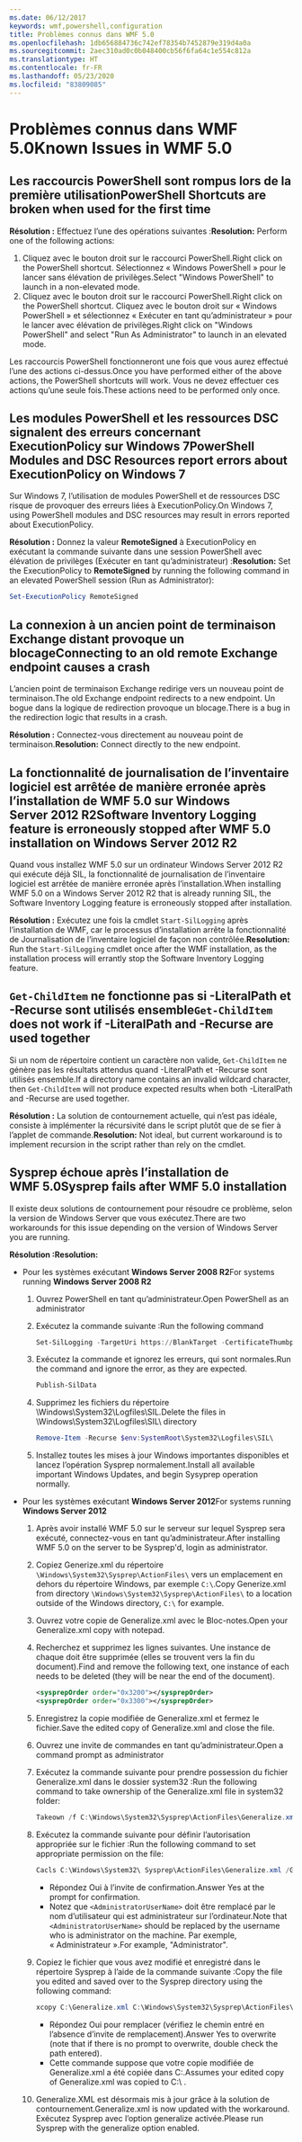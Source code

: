 ```yaml
---
ms.date: 06/12/2017
keywords: wmf,powershell,configuration
title: Problèmes connus dans WMF 5.0
ms.openlocfilehash: 1db656884736c742ef78354b7452879e319d4a0a
ms.sourcegitcommit: 2aec310ad0c0b048400cb56f6fa64c1e554c812a
ms.translationtype: HT
ms.contentlocale: fr-FR
ms.lasthandoff: 05/23/2020
ms.locfileid: "83809085"
---
```

# <a name="known-issues-in-wmf-50"></a><span data-ttu-id="ae07f-103">Problèmes connus dans WMF 5.0</span><span class="sxs-lookup"><span data-stu-id="ae07f-103">Known Issues in WMF 5.0</span></span>

## <a name="powershell-shortcuts-are-broken-when-used-for-the-first-time"></a><span data-ttu-id="ae07f-104">Les raccourcis PowerShell sont rompus lors de la première utilisation</span><span class="sxs-lookup"><span data-stu-id="ae07f-104">PowerShell Shortcuts are broken when used for the first time</span></span>

<span data-ttu-id="ae07f-105">**Résolution :** Effectuez l’une des opérations suivantes :</span><span class="sxs-lookup"><span data-stu-id="ae07f-105">**Resolution:** Perform one of the following actions:</span></span>

1. <span data-ttu-id="ae07f-106">Cliquez avec le bouton droit sur le raccourci PowerShell.</span><span class="sxs-lookup"><span data-stu-id="ae07f-106">Right click on the PowerShell shortcut.</span></span> <span data-ttu-id="ae07f-107">Sélectionnez « Windows PowerShell » pour le lancer sans élévation de privilèges.</span><span class="sxs-lookup"><span data-stu-id="ae07f-107">Select "Windows PowerShell" to launch in a non-elevated mode.</span></span>
2. <span data-ttu-id="ae07f-108">Cliquez avec le bouton droit sur le raccourci PowerShell.</span><span class="sxs-lookup"><span data-stu-id="ae07f-108">Right click on the PowerShell shortcut.</span></span> <span data-ttu-id="ae07f-109">Cliquez avec le bouton droit sur « Windows PowerShell » et sélectionnez « Exécuter en tant qu’administrateur » pour le lancer avec élévation de privilèges.</span><span class="sxs-lookup"><span data-stu-id="ae07f-109">Right click on "Windows PowerShell" and select "Run As Administrator" to launch in an elevated mode.</span></span>

<span data-ttu-id="ae07f-110">Les raccourcis PowerShell fonctionneront une fois que vous aurez effectué l’une des actions ci-dessus.</span><span class="sxs-lookup"><span data-stu-id="ae07f-110">Once you have performed either of the above actions, the PowerShell shortcuts will work.</span></span> <span data-ttu-id="ae07f-111">Vous ne devez effectuer ces actions qu’une seule fois.</span><span class="sxs-lookup"><span data-stu-id="ae07f-111">These actions need to be performed only once.</span></span>

## <a name="powershell-modules-and-dsc-resources-report-errors-about-executionpolicy-on-windows-7"></a><span data-ttu-id="ae07f-112">Les modules PowerShell et les ressources DSC signalent des erreurs concernant ExecutionPolicy sur Windows 7</span><span class="sxs-lookup"><span data-stu-id="ae07f-112">PowerShell Modules and DSC Resources report errors about ExecutionPolicy on Windows 7</span></span>

<span data-ttu-id="ae07f-113">Sur Windows 7, l’utilisation de modules PowerShell et de ressources DSC risque de provoquer des erreurs liées à ExecutionPolicy.</span><span class="sxs-lookup"><span data-stu-id="ae07f-113">On Windows 7, using PowerShell modules and DSC resources may result in errors reported about ExecutionPolicy.</span></span>

<span data-ttu-id="ae07f-114">**Résolution :** Donnez la valeur **RemoteSigned** à ExecutionPolicy en exécutant la commande suivante dans une session PowerShell avec élévation de privilèges (Exécuter en tant qu’administrateur) :</span><span class="sxs-lookup"><span data-stu-id="ae07f-114">**Resolution:** Set the ExecutionPolicy to **RemoteSigned** by running the following command in an elevated PowerShell session (Run as Administrator):</span></span>

```powershell
Set-ExecutionPolicy RemoteSigned
```

## <a name="connecting-to-an-old-remote-exchange-endpoint-causes-a-crash"></a><span data-ttu-id="ae07f-115">La connexion à un ancien point de terminaison Exchange distant provoque un blocage</span><span class="sxs-lookup"><span data-stu-id="ae07f-115">Connecting to an old remote Exchange endpoint causes a crash</span></span>

<span data-ttu-id="ae07f-116">L’ancien point de terminaison Exchange redirige vers un nouveau point de terminaison.</span><span class="sxs-lookup"><span data-stu-id="ae07f-116">The old Exchange endpoint redirects to a new endpoint.</span></span> <span data-ttu-id="ae07f-117">Un bogue dans la logique de redirection provoque un blocage.</span><span class="sxs-lookup"><span data-stu-id="ae07f-117">There is a bug in the redirection logic that results in a crash.</span></span>

<span data-ttu-id="ae07f-118">**Résolution :** Connectez-vous directement au nouveau point de terminaison.</span><span class="sxs-lookup"><span data-stu-id="ae07f-118">**Resolution:** Connect directly to the new endpoint.</span></span>

## <a name="software-inventory-logging-feature-is-erroneously-stopped-after-wmf-50-installation-on-windows-server-2012-r2"></a><span data-ttu-id="ae07f-119">La fonctionnalité de journalisation de l’inventaire logiciel est arrêtée de manière erronée après l’installation de WMF 5.0 sur Windows Server 2012 R2</span><span class="sxs-lookup"><span data-stu-id="ae07f-119">Software Inventory Logging feature is erroneously stopped after WMF 5.0 installation on Windows Server 2012 R2</span></span>

<span data-ttu-id="ae07f-120">Quand vous installez WMF 5.0 sur un ordinateur Windows Server 2012 R2 qui exécute déjà SIL, la fonctionnalité de journalisation de l’inventaire logiciel est arrêtée de manière erronée après l’installation.</span><span class="sxs-lookup"><span data-stu-id="ae07f-120">When installing WMF 5.0 on a Windows Server 2012 R2 that is already running SIL, the Software Inventory Logging feature is erroneously stopped after installation.</span></span>

<span data-ttu-id="ae07f-121">**Résolution :** Exécutez une fois la cmdlet `Start-SilLogging` après l’installation de WMF, car le processus d’installation arrête la fonctionnalité de Journalisation de l’inventaire logiciel de façon non contrôlée.</span><span class="sxs-lookup"><span data-stu-id="ae07f-121">**Resolution:** Run the `Start-SilLogging` cmdlet once after the WMF installation, as the installation process will errantly stop the Software Inventory Logging feature.</span></span>

## <a name="get-childitem-does-not-work-if--literalpath-and--recurse-are-used-together"></a><span data-ttu-id="ae07f-122">`Get-ChildItem` ne fonctionne pas si -LiteralPath et -Recurse sont utilisés ensemble</span><span class="sxs-lookup"><span data-stu-id="ae07f-122">`Get-ChildItem` does not work if -LiteralPath and -Recurse are used together</span></span>

<span data-ttu-id="ae07f-123">Si un nom de répertoire contient un caractère non valide, `Get-ChildItem` ne génère pas les résultats attendus quand -LiteralPath et -Recurse sont utilisés ensemble.</span><span class="sxs-lookup"><span data-stu-id="ae07f-123">If a directory name contains an invalid wildcard character, then `Get-ChildItem` will not produce expected results when both -LiteralPath and -Recurse are used together.</span></span>

<span data-ttu-id="ae07f-124">**Résolution :** La solution de contournement actuelle, qui n’est pas idéale, consiste à implémenter la récursivité dans le script plutôt que de se fier à l’applet de commande.</span><span class="sxs-lookup"><span data-stu-id="ae07f-124">**Resolution:** Not ideal, but current workaround is to implement recursion in the script rather than rely on the cmdlet.</span></span>

## <a name="sysprep-fails-after-wmf-50-installation"></a><span data-ttu-id="ae07f-125">Sysprep échoue après l’installation de WMF 5.0</span><span class="sxs-lookup"><span data-stu-id="ae07f-125">Sysprep fails after WMF 5.0 installation</span></span>

<span data-ttu-id="ae07f-126">Il existe deux solutions de contournement pour résoudre ce problème, selon la version de Windows Server que vous exécutez.</span><span class="sxs-lookup"><span data-stu-id="ae07f-126">There are two workarounds for this issue depending on the version of Windows Server you are running.</span></span>

<span data-ttu-id="ae07f-127">**Résolution :**</span><span class="sxs-lookup"><span data-stu-id="ae07f-127">**Resolution:**</span></span>

- <span data-ttu-id="ae07f-128">Pour les systèmes exécutant **Windows Server 2008 R2**</span><span class="sxs-lookup"><span data-stu-id="ae07f-128">For systems running **Windows Server 2008 R2**</span></span>
  1. <span data-ttu-id="ae07f-129">Ouvrez PowerShell en tant qu’administrateur.</span><span class="sxs-lookup"><span data-stu-id="ae07f-129">Open PowerShell as an administrator</span></span>
  2. <span data-ttu-id="ae07f-130">Exécutez la commande suivante :</span><span class="sxs-lookup"><span data-stu-id="ae07f-130">Run the following command</span></span>

     ```powershell
     Set-SilLogging -TargetUri https://BlankTarget -CertificateThumbprint 0123456789
     ```

  3. <span data-ttu-id="ae07f-131">Exécutez la commande et ignorez les erreurs, qui sont normales.</span><span class="sxs-lookup"><span data-stu-id="ae07f-131">Run the command and ignore the error, as they are expected.</span></span>

     ```powershell
     Publish-SilData
     ```

  4. <span data-ttu-id="ae07f-132">Supprimez les fichiers du répertoire \Windows\System32\Logfiles\SIL\.</span><span class="sxs-lookup"><span data-stu-id="ae07f-132">Delete the files in  \Windows\System32\Logfiles\SIL\ directory</span></span>

     ```powershell
     Remove-Item -Recurse $env:SystemRoot\System32\Logfiles\SIL\
     ```

  5. <span data-ttu-id="ae07f-133">Installez toutes les mises à jour Windows importantes disponibles et lancez l’opération Sysprep normalement.</span><span class="sxs-lookup"><span data-stu-id="ae07f-133">Install all available important Windows Updates, and begin Sysyprep operation normally.</span></span>

- <span data-ttu-id="ae07f-134">Pour les systèmes exécutant **Windows Server 2012**</span><span class="sxs-lookup"><span data-stu-id="ae07f-134">For systems running **Windows Server 2012**</span></span>
  1. <span data-ttu-id="ae07f-135">Après avoir installé WMF 5.0 sur le serveur sur lequel Sysprep sera exécuté, connectez-vous en tant qu’administrateur.</span><span class="sxs-lookup"><span data-stu-id="ae07f-135">After installing WMF 5.0 on the server to be Sysprep'd, login as administrator.</span></span>
  2. <span data-ttu-id="ae07f-136">Copiez Generize.xml du répertoire `\Windows\System32\Sysprep\ActionFiles\` vers un emplacement en dehors du répertoire Windows, par exemple `C:\`.</span><span class="sxs-lookup"><span data-stu-id="ae07f-136">Copy Generize.xml from directory `\Windows\System32\Sysprep\ActionFiles\` to a location outside of the Windows directory, `C:\` for example.</span></span>
  3. <span data-ttu-id="ae07f-137">Ouvrez votre copie de Generalize.xml avec le Bloc-notes.</span><span class="sxs-lookup"><span data-stu-id="ae07f-137">Open your Generalize.xml copy with notepad.</span></span>
  4. <span data-ttu-id="ae07f-138">Recherchez et supprimez les lignes suivantes. Une instance de chaque doit être supprimée (elles se trouvent vers la fin du document).</span><span class="sxs-lookup"><span data-stu-id="ae07f-138">Find and remove the following text, one instance of each needs to be deleted (they will be near the end of the document).</span></span>

     ```xml
     <sysprepOrder order="0x3200"></sysprepOrder>
     <sysprepOrder order="0x3300"></sysprepOrder>
     ```

  5. <span data-ttu-id="ae07f-139">Enregistrez la copie modifiée de Generalize.xml et fermez le fichier.</span><span class="sxs-lookup"><span data-stu-id="ae07f-139">Save the edited copy of Generalize.xml and close the file.</span></span>
  6. <span data-ttu-id="ae07f-140">Ouvrez une invite de commandes en tant qu’administrateur.</span><span class="sxs-lookup"><span data-stu-id="ae07f-140">Open a command prompt as administrator</span></span>
  7. <span data-ttu-id="ae07f-141">Exécutez la commande suivante pour prendre possession du fichier Generalize.xml dans le dossier system32 :</span><span class="sxs-lookup"><span data-stu-id="ae07f-141">Run the following command to take ownership of the Generalize.xml file in system32 folder:</span></span>

     ```powershell
     Takeown /f C:\Windows\System32\Sysprep\ActionFiles\Generalize.xml
     ```

  8. <span data-ttu-id="ae07f-142">Exécutez la commande suivante pour définir l’autorisation appropriée sur le fichier :</span><span class="sxs-lookup"><span data-stu-id="ae07f-142">Run the following command to set appropriate permission on the file:</span></span>

     ```powershell
     Cacls C:\Windows\System32\ Sysprep\ActionFiles\Generalize.xml /G `<AdministratorUserName>`:F
     ```

     - <span data-ttu-id="ae07f-143">Répondez Oui à l’invite de confirmation.</span><span class="sxs-lookup"><span data-stu-id="ae07f-143">Answer Yes at the prompt for confirmation.</span></span>
     - <span data-ttu-id="ae07f-144">Notez que `<AdministratorUserName>` doit être remplacé par le nom d’utilisateur qui est administrateur sur l’ordinateur.</span><span class="sxs-lookup"><span data-stu-id="ae07f-144">Note that `<AdministratorUserName>` should be replaced by the username who is administrator on the machine.</span></span> <span data-ttu-id="ae07f-145">Par exemple, « Administrateur ».</span><span class="sxs-lookup"><span data-stu-id="ae07f-145">For example, "Administrator".</span></span>

  9. <span data-ttu-id="ae07f-146">Copiez le fichier que vous avez modifié et enregistré dans le répertoire Sysprep à l’aide de la commande suivante :</span><span class="sxs-lookup"><span data-stu-id="ae07f-146">Copy the file you edited and saved over to the Sysprep directory using the following command:</span></span>

     ```powershell
     xcopy C:\Generalize.xml C:\Windows\System32\Sysprep\ActionFiles\Generalize.xml
     ```

     - <span data-ttu-id="ae07f-147">Répondez Oui pour remplacer (vérifiez le chemin entré en l’absence d’invite de remplacement).</span><span class="sxs-lookup"><span data-stu-id="ae07f-147">Answer Yes to overwrite (note that if there is no prompt to overwrite, double check the path entered).</span></span>
     - <span data-ttu-id="ae07f-148">Cette commande suppose que votre copie modifiée de Generalize.xml a été copiée dans C:\.</span><span class="sxs-lookup"><span data-stu-id="ae07f-148">Assumes your edited copy of Generalize.xml was copied to C:\ .</span></span>

  10. <span data-ttu-id="ae07f-149">Generalize.XML est désormais mis à jour grâce à la solution de contournement.</span><span class="sxs-lookup"><span data-stu-id="ae07f-149">Generalize.xml is now updated with the workaround.</span></span> <span data-ttu-id="ae07f-150">Exécutez Sysprep avec l’option generalize activée.</span><span class="sxs-lookup"><span data-stu-id="ae07f-150">Please run Sysprep with the generalize option enabled.</span></span>
